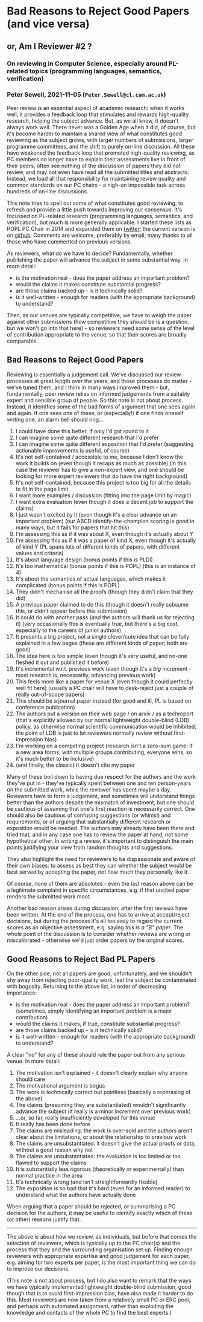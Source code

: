 # Bad Reasons to Reject Good Papers (and vice versa)

## or, Am I Reviewer #2 ?

### On reviewing in Computer Science, especially around PL-related topics (programming languages, semantics, verification)

### Peter Sewell, 2021-11-05  (`Peter.Sewell@cl.cam.ac.uk`)

Peer review is an essential aspect of academic research: when it works
well, it provides a feedback loop that stimulates and rewards
high-quality research, helping the subject advance.  But, as we all
know, it doesn't always work well.  There never was a Golden Age when
it did, of course, but it's become harder to maintain a shared view of
what constitutes good reviewing as the subject grows, with larger
numbers of submissions, larger programme committees, and the shift to
purely on-line discussion.  All these have weakened the feedback loop
that promoted high-quality reviewing, as PC members no longer have to
explain their assessments live in front of their peers, often see
nothing of the discussion of papers they did not review, and may not
even have read all the submitted titles and abstracts.  Instead, we
load all that responsibility for maintaining review quality and common
standards on our PC chairs - a nigh-on impossible task across hundreds
of on-line discussions.

This note tries to spell out some of what constitutes good reviewing,
to refresh and provide a little push towards improving our consensus.  It's
focussed on PL-related research (programming languages, semantics, and
verification), but much is more generally applicable.  I started these
lists as POPL PC Chair in 2014 and expanded them on
[twitter](https://twitter.com/peter_sewell_/status/1442750114196492288);
the current version is on
[github](https://github.com/rems-project/reviewing-good-and-bad-reasons/blob/main/reviewing-good-and-bad-reasons.md).
Comments are welcome, preferably by email; 
many thanks to all those who have commented
on previous versions.

As reviewers, what do we have to decide?  Fundamentally, whether
publishing the paper will advance the subject in some substantial way.
In more detail:

- is the motivation real - does the paper address an important problem?
- would the claims it makes constitute substantial progress?
- are those claims backed up - is it technically solid?
- is it well-written - enough for readers (with the appropriate background) to understand?

Then, as our venues are typically competitive, we have to weigh the
paper against other submissions (how competitive they _should_ be is a
question, but we won't go into that here) - so reviewers need some
sense of the level of contribution appropriate to the venue, so that
their scores are broadly comparable.


## Bad Reasons to Reject Good Papers

Reviewing is essentially a judgement call.  We've discussed our review
processes at great length over the years, and those processes do
matter - we've tuned them, and I think in many ways improved them -
but, fundamentally, peer review relies on informed judgements from a
suitably expert and sensible group of people.  So this note is not
about process. Instead, it identifies some of the bad forms of
argument that one sees again and again.  If one sees one of these, or
(especially!)  if one finds oneself writing one, an alarm bell should
ring...

1. I could have done this better, if only I'd got round to it
2. I can imagine some quite different research that I'd prefer 
3. I can imagine some quite different exposition that I'd prefer (suggesting actionable improvements is useful, of course)
4. It's not self-contained / accessible to me, because I don't know the work it builds on (even though it recaps as much as possible)  (in this case the reviewer has to give a non-expert view, and one should be looking for more expert reviewers that do have the right background)
5. It's not self-contained, because this project is too big for all the details to fit in the page limit
6. I want more examples / discussion (fitting into the page limit by magic)
7. I want extra evaluation (even though it does a decent job to support the claims) 
8. I just wasn't excited by it (even though it's a clear advance on an important problem)   (our ABCD identify-the-champion scoring is good in many ways, but it fails for papers that hit this)
9. I'm assessing this as if it was about X, even though it's actually about Y
10. I'm assessing this as if it was a paper of kind X, even though it's actually of kind Y  (PL spans lots of different kinds of papers, with different values and criteria)
11. It's about language design (bonus points if this is PLDI)
12. It's too mathematical (bonus points if this is POPL)  (this is an instance of 4)
13. It's about the semantics of actual languages, which makes it complicated (bonus points if this is POPL)
14. They didn't mechanise all the proofs  (though they didn't claim that they did)
15. A previous paper claimed to do this (though it doesn't really subsume this, or didn't appear before this submission)
16. It could do with another pass (and the authors will thank us for rejecting it)  (very occasionally this is eventually true, but there's a big cost, especially to the careers of junior authors)
17. It presents a big project, not a single clever/cute idea that can be fully explained in a few pages (these are different kinds of paper; both are good)
18. The idea here is too simple (even though it's very useful, and no-one fleshed it out and published it before) 
19. It's incremental w.r.t. previous work (even though it's a _big_ increment - most research is, necessarily, advancing previous work)
20. This feels more like a paper for venue X (even though it could perfectly well fit here) (usually a PC chair will have to desk-reject just a couple of really out-of-scope papers)
21. This should be a journal paper instead (for good and ill, PL is based on conference publication)
22. The authors put a version on their web page / on arxiv / as a techreport  (that's explicitly allowed by our normal lightweight double-blind (LDB) policy, as otherwise normal scientific communication would be inhibited; the point of LDB is just to let reviewers normally review without first-impression bias)
23. I'm working on a competing project (research isn't a zero-sum game: if a new area forms, with multiple groups contributing, everyone wins, so it's much better to be inclusive)
24. (and finally, the classic)  It doesn't cite my paper

Many of these boil down to having due respect for the authors and the
work they've put in - they've typically spent between one and ten
person-years on the submitted work, while the reviewer has spent maybe
a day.  Reviewers have to form a judgement, and sometimes will
understand things better than the authors despite the mismatch of
investment, but one should be cautious of assuming that one's first
reaction is necessarily correct. One should also be cautious of
confusing suggestions (or whims!)  and requirements, or of arguing
that substantially different research or exposition would be needed.
The authors may already have been there and tried that, and in any
case one has to review the paper at hand, not some hypothetical other.
In writing a review, it's important to distinguish the main points
justifying your view from random thoughts and suggestions.

They also highlight the need for reviewers to be dispassionate and
aware of their own biases: to assess as best they can whether the
subject would be best served by accepting the paper, not how much they
personally like it.

Of course, none of them are absolutes - even the last reason
above can be a legitimate complaint in specific circumstances, e.g. if
that uncited paper renders the submitted work moot.


Another bad reason arises during discussion, after the first reviews have been written.  At the end of the process, one has to arrive at accept/reject decisions, but during the process it's all too easy to regard the current scores as an objective assessment, e.g. saying _this is a "B" paper_.  The whole point of the discussion is to consider whether reviews are wrong or miscalibrated - otherwise we'd just order papers by the original scores.


## Good Reasons to Reject Bad PL Papers


On the other side, not all papers are good, unfortunately, and we
shouldn't shy away from rejecting poor-quality work, lest the subject
be contaminated with bogosity.  Returning to the above list, in order of
decreasing importance:

- is the motivation real - does the paper address an important problem?
    (sometimes, simply identifying an important problem is a major contribution)
- would the claims it makes, if true, constitute substantial progress?
- are those claims backed up - is it technically solid?
- is it well-written - enough for readers (with the appropriate background) to understand?

A clear "no" for any of these should rule the paper out from any
serious venue. In more detail:

1. The motivation isn't explained - it doesn't clearly explain why anyone should care
2. The motivational argument is bogus
3. The work is technically correct but pointless  (basically a rephrasing of the above)
4. The claims (presuming they are substantiated) wouldn't significantly advance the subject (it really is a minor increment over previous work)
5. ...or, so far, really insufficiently developed for this venue
6. It really has been done before 
7. The claims are misleading: the work is over-sold and the authors aren't clear about the limitations, or about the relationship to previous work
8. The claims are unsubstantiated: it doesn't give the actual proofs or data, without a good reason why not
9. The claims are unsubstantiated: the evaluation is too limited or too flawed to support the claims
10. It is substantially less rigorous (theoretically or experimentally) than normal practice in the area
11. It's technically wrong (and isn't straightforwardly fixable) 
12. The exposition is so bad that it's hard (even for an informed reader) to understand what the authors have actually done

When arguing that a paper should be rejected, or summarising a PC
decision for the authors, it may be useful to identify exactly which
of these (or other) reasons justify that.


---


The above is about how we review, as individuals, but before that
comes the selection of reviewers, which is typically up to the PC
chair(s) and the process that they and the surrounding organisation set
up.  Finding enough reviewers with appropriate expertise and good
judgement for each paper, e.g. aiming for two experts per paper, is
the most important thing we can do to improve our decisions.

(This note is not about process, but I do also want to remark that the
ways we have typically implemented lightweight double-blind
submission, good though that is to avoid first-impression bias, have
also made it harder to do this. Most reviewers are now taken from a relatively small PC or ERC pool, and perhaps with automated assignment, rather than exploiting the knowledge and contacts of the
whole PC to find the best experts.)




